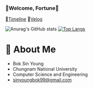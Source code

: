 ### 💙Welcome, Fortune💙

🍎[Timeline](https://sinyoung3016.github.io/Fortune/)
🍎[Velog](https://velog.io/@sinyoung3016)

![Anurag's GitHub stats](https://github-readme-stats.vercel.app/api?username=sinyoung3016&show_icons=true&line_height=24&hide=stars&theme=buefy)
[![Top Langs](https://github-readme-stats.vercel.app/api/top-langs/?username=sinyoung3016&layout=compact&theme=buefy)](https://github.com/anuraghazra/github-readme-stats)

# 🤞 About Me
- Bok Sin Young
- Chungnam National University
- Computer Science and Engineering
- sinyoungbok99@gmail.com

